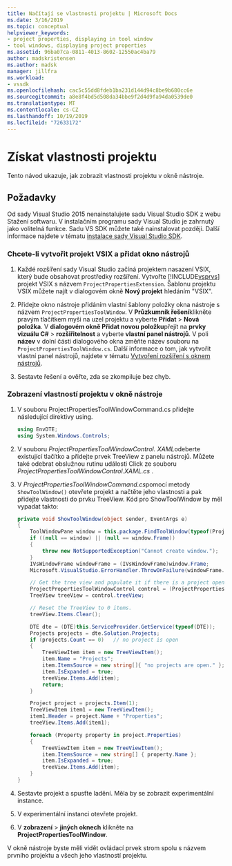 ```yaml
---
title: Načítají se vlastnosti projektu | Microsoft Docs
ms.date: 3/16/2019
ms.topic: conceptual
helpviewer_keywords:
- project properties, displaying in tool window
- tool windows, displaying project properties
ms.assetid: 96ba07ca-0811-4013-8602-12550ac4ba79
author: madskristensen
ms.author: madsk
manager: jillfra
ms.workload:
- vssdk
ms.openlocfilehash: cac5c55dd8fdeb1ba231d144d94c8be9b680cc6e
ms.sourcegitcommit: a8e8f4bd5d508da34bbe9f2d4d9fa94da0539de0
ms.translationtype: MT
ms.contentlocale: cs-CZ
ms.lasthandoff: 10/19/2019
ms.locfileid: "72633172"
---
```

# <a name="get-project-properties"></a>Získat vlastnosti projektu

Tento návod ukazuje, jak zobrazit vlastnosti projektu v okně nástroje.

## <a name="prerequisites"></a>Požadavky

Od sady Visual Studio 2015 nenainstalujete sadu Visual Studio SDK z webu Stažení softwaru. V instalačním programu sady Visual Studio je zahrnutý jako volitelná funkce. Sadu VS SDK můžete také nainstalovat později. Další informace najdete v tématu [instalace sady Visual Studio SDK](../extensibility/installing-the-visual-studio-sdk.md).

### <a name="to-create-a-vsix-project-and-add-a-tool-window"></a>Chcete-li vytvořit projekt VSIX a přidat okno nástrojů

1. Každé rozšíření sady Visual Studio začíná projektem nasazení VSIX, který bude obsahovat prostředky rozšíření. Vytvořte [!INCLUDE[vsprvs](../code-quality/includes/vsprvs_md.md)] projekt VSIX s názvem `ProjectPropertiesExtension`. Šablonu projektu VSIX můžete najít v dialogovém okně **Nový projekt** hledáním "VSIX".

2. Přidejte okno nástroje přidáním vlastní šablony položky okna nástroje s názvem `ProjectPropertiesToolWindow`. V **Průzkumník řešení**klikněte pravým tlačítkem myši na uzel projektu a vyberte **Přidat**  > **Nová položka**. V **dialogovém okně Přidat novou položku**přejít na **prvky vizuálu C#**   > **rozšiřitelnost** a vyberte **vlastní panel nástrojů**. V poli **název** v dolní části dialogového okna změňte název souboru na `ProjectPropertiesToolWindow.cs`. Další informace o tom, jak vytvořit vlastní panel nástrojů, najdete v tématu [Vytvoření rozšíření s oknem nástrojů](../extensibility/creating-an-extension-with-a-tool-window.md).

3. Sestavte řešení a ověřte, zda se zkompiluje bez chyb.

### <a name="to-display-project-properties-in-a-tool-window"></a>Zobrazení vlastností projektu v okně nástroje

1. V souboru ProjectPropertiesToolWindowCommand.cs přidejte následující direktivy using.

    ```csharp
    using EnvDTE;
    using System.Windows.Controls;

    ```

2. V souboru *ProjectPropertiesToolWindowControl. XAML*odeberte existující tlačítko a přidejte prvek TreeView z panelu nástrojů. Můžete také odebrat obslužnou rutinu události Click ze souboru *ProjectPropertiesToolWindowControl.XAML.cs* .

3. V *ProjectPropertiesToolWindowCommand.cs*pomocí metody `ShowToolWindow()` otevřete projekt a načtěte jeho vlastnosti a pak přidejte vlastnosti do prvku TreeView. Kód pro ShowToolWindow by měl vypadat takto:

    ```csharp
    private void ShowToolWindow(object sender, EventArgs e)
    {
        ToolWindowPane window = this.package.FindToolWindow(typeof(ProjectPropertiesToolWindow), 0, true);
        if ((null == window) || (null == window.Frame))
        {
            throw new NotSupportedException("Cannot create window.");
        }
        IVsWindowFrame windowFrame = (IVsWindowFrame)window.Frame;
        Microsoft.VisualStudio.ErrorHandler.ThrowOnFailure(windowFrame.Show());

        // Get the tree view and populate it if there is a project open.
        ProjectPropertiesToolWindowControl control = (ProjectPropertiesToolWindowControl)window.Content;
        TreeView treeView = control.treeView;

        // Reset the TreeView to 0 items.
        treeView.Items.Clear();

        DTE dte = (DTE)this.ServiceProvider.GetService(typeof(DTE));
        Projects projects = dte.Solution.Projects;
        if (projects.Count == 0)   // no project is open
        {
            TreeViewItem item = new TreeViewItem();
            item.Name = "Projects";
            item.ItemsSource = new string[]{ "no projects are open." };
            item.IsExpanded = true;
            treeView.Items.Add(item);
            return;
        }

        Project project = projects.Item(1);
        TreeViewItem item1 = new TreeViewItem();
        item1.Header = project.Name + "Properties";
        treeView.Items.Add(item1);

        foreach (Property property in project.Properties)
        {
            TreeViewItem item = new TreeViewItem();
            item.ItemsSource = new string[] { property.Name };
            item.IsExpanded = true;
            treeView.Items.Add(item);
        }
    }
    ```

4. Sestavte projekt a spusťte ladění. Měla by se zobrazit experimentální instance.

5. V experimentální instanci otevřete projekt.

6. V **zobrazení**  > **jiných oknech** klikněte na **ProjectPropertiesToolWindow**.

  V okně nástroje byste měli vidět ovládací prvek strom spolu s názvem prvního projektu a všech jeho vlastností projektu.
